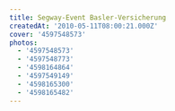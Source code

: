 ```yaml
---
title: Segway-Event Basler-Versicherung
createdAt: '2010-05-11T08:00:21.000Z'
cover: '4597548573'
photos:
  - '4597548573'
  - '4597548773'
  - '4598164864'
  - '4597549149'
  - '4598165300'
  - '4598165482'
---
```


